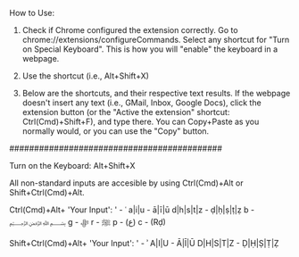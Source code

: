 How to Use:

1) Check if Chrome configured the extension correctly. Go to chrome://extensions/configureCommands.
Select any shortcut for "Turn on Special Keyboard". This is how you will "enable" the keyboard in a webpage.

2) Use the shortcut (i.e., Alt+Shift+X)

3) Below are the shortcuts, and their respective text results. If the webpage doesn't insert any text (i.e., GMail, Inbox, Google Docs), 
click the extension button (or the "Active the extension" shortcut: Ctrl(Cmd)+Shift+F), and type there. You can Copy+Paste as you normally would, or you can use the "Copy" button.

###########################################

Turn on the Keyboard: Alt+Shift+X

All non-standard inputs are accesible by using Ctrl(Cmd)+Alt or Shift+Ctrl(Cmd)+Alt.

Ctrl(Cmd)+Alt+ 'Your Input':
'        - ʿ
a|i|u       - ā|ī|ū
d|h|s|t|z   - ḍ|ḥ|ṣ|ṭ|ẓ
b        - ﷽
g        - ﷻ
r        - ﷺ
p        - (ع)
c        - (Rḍ)

Shift+Ctrl(Cmd)+Alt+ 'Your Input':
'        - ʾ
A|I|U       - Ā|Ī|Ū
D|H|S|T|Z   - Ḍ|Ḥ|Ṣ|Ṭ|Ẓ